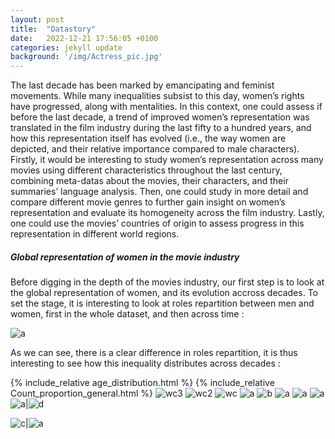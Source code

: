 ```yaml
---
layout: post
title:  "Datastory"
date:   2022-12-21 17:56:05 +0100
categories: jekyll update
background: '/img/Actress_pic.jpg'
---
```

The last decade has been marked by emancipating and feminist movements. While many inequalities subsist to this day, women’s rights have progressed, along with mentalities. In this context, one could assess if before the last decade, a trend of improved women’s representation was translated in the film industry during the last fifty to a hundred years, and how this representation itself has evolved (i.e., the way women are depicted, and their relative importance compared to male characters). Firstly, it would be interesting to study women’s representation across many movies using different characteristics throughout the last century, combining meta-datas about the movies, their characters, and their summaries’ language analysis. Then, one could study in more detail and compare different movie genres to further gain insight on women’s representation and evaluate its homogeneity across the film industry. Lastly, one could use the movies’ countries of origin to assess progress in this representation in different world regions.


##### Global representation of women in the movie industry

Before digging in the depth of the movies industry, our first step is to look at the global representation of women, and its evolution accross decades. To set the stage, it is interesting to look at roles repartition between men and women, first in the whole dataset, and then across time : 


![a](https://pauldfepfl.github.io/siteadatest/img/newplot.png)




As we can see, there is a clear difference in roles repartition, it is thus interesting to see how this inequality distributes across decades : 

{% include_relative age_distribution.html %}
{% include_relative Count_proportion_general.html %}
![wc3](https://pauldfepfl.github.io/siteadatest/img/wordcloud3.jpg) 
![wc2](https://pauldfepfl.github.io/siteadatest/img/wordcloud2.jpg) 
![wc](https://pauldfepfl.github.io/siteadatest/img/wordcloud.jpg) 
![a](https://pauldfepfl.github.io/siteadatest/img/Count_proportion_general.jpeg) 
![b](https://pauldfepfl.github.io/siteadatest/img/Count_proportion_genres.jpeg)
![a](https://pauldfepfl.github.io/siteadatest/img/Count_proportion_geographical.jpeg)
![a](https://pauldfepfl.github.io/siteadatest/img/action_pie.jpeg)
![a](https://pauldfepfl.github.io/siteadatest/img/general_pie.jpeg)
![a](https://pauldfepfl.github.io/siteadatest/img/horror_pie.jpeg)|![d](https://pauldfepfl.github.io/siteadatest/img/indian_pie.jpeg)


![c](https://pauldfepfl.github.io/siteadatest/img/romance_pie.jpeg)|![a](https://pauldfepfl.github.io/siteadatest/img/us_pie.jpeg)
